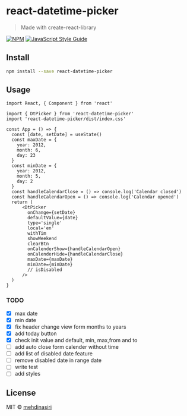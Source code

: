 # react-datetime-picker

> Made with create-react-library

[![NPM](https://img.shields.io/npm/v/react-datetime-picker.svg)](https://www.npmjs.com/package/react-datetime-picker) [![JavaScript Style Guide](https://img.shields.io/badge/code_style-standard-brightgreen.svg)](https://standardjs.com)

## Install

```bash
npm install --save react-datetime-picker
```

## Usage

```tsx
import React, { Component } from 'react'

import { DtPicker } from 'react-datetime-picker'
import 'react-datetime-picker/dist/index.css'

const App = () => {
  const [date, setDate] = useState()
  const maxDate = {
    year: 2012,
    month: 6,
    day: 23
  }
  const minDate = {
    year: 2012,
    month: 5,
    day: 2
  }
  const handleCalendarClose = () => console.log('Calendar closed')
  const handleCalendarOpen = () => console.log('Calendar opened')
  return (
      <DtPicker
        onChange={setDate}
        defaultValue={date}
        type='single'
        local='en'
        withTim
        showWeekend
        clearBtn
        onCalenderShow={handleCalendarOpen}
        onCalenderHide={handleCalendarClose}
        maxDate={maxDate}
        minDate={minDate}
        // isDisabled
      />
  )
}
```
### TODO

- [x] max date
- [x] min date
- [x] fix header change view form months to years
- [x] add today button
- [x] check init value and default, min, max,from and to
- [ ] add auto close form calender without time
- [ ] add list of disabled date feature
- [ ] remove disabled date in range date
- [ ] write test
- [ ] add styles

## License

MIT © [mehdinasiri](https://github.com/mehdinasiri)
